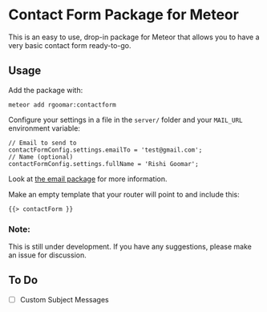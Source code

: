 # Contact Form Package for Meteor
This is an easy to use, drop-in package for Meteor that allows you to have a very basic contact form ready-to-go.

## Usage
Add the package with:  
```
meteor add rgoomar:contactform
```

Configure your settings in a file in the ```server/``` folder and your ```MAIL_URL``` environment variable:
```
// Email to send to
contactFormConfig.settings.emailTo = 'test@gmail.com';
// Name (optional)
contactFormConfig.settings.fullName = 'Rishi Goomar';
```
Look at [the email package](http://docs.meteor.com/#email) for more information.

Make an empty template that your router will point to and include this:
```
{{> contactForm }}
```

### Note:
This is still under development. If you have any suggestions, please make an issue for discussion.

## To Do

- [ ] Custom Subject Messages
